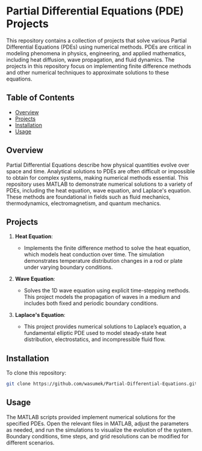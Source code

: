 # Partial Differential Equations (PDE) Projects

This repository contains a collection of projects that solve various Partial Differential Equations (PDEs) using numerical methods. PDEs are critical in modeling phenomena in physics, engineering, and applied mathematics, including heat diffusion, wave propagation, and fluid dynamics. The projects in this repository focus on implementing finite difference methods and other numerical techniques to approximate solutions to these equations.

## Table of Contents
- [Overview](#overview)
- [Projects](#projects)
- [Installation](#installation)
- [Usage](#usage)

## Overview

Partial Differential Equations describe how physical quantities evolve over space and time. Analytical solutions to PDEs are often difficult or impossible to obtain for complex systems, making numerical methods essential. This repository uses MATLAB to demonstrate numerical solutions to a variety of PDEs, including the heat equation, wave equation, and Laplace's equation. These methods are foundational in fields such as fluid mechanics, thermodynamics, electromagnetism, and quantum mechanics.

## Projects

1. **Heat Equation**:
    - Implements the finite difference method to solve the heat equation, which models heat conduction over time. The simulation demonstrates temperature distribution changes in a rod or plate under varying boundary conditions.

2. **Wave Equation**:
    - Solves the 1D wave equation using explicit time-stepping methods. This project models the propagation of waves in a medium and includes both fixed and periodic boundary conditions.

3. **Laplace's Equation**:
    - This project provides numerical solutions to Laplace’s equation, a fundamental elliptic PDE used to model steady-state heat distribution, electrostatics, and incompressible fluid flow.

## Installation

To clone this repository:
```bash
git clone https://github.com/wasumek/Partial-Differential-Equations.git
```

## Usage

The MATLAB scripts provided implement numerical solutions for the specified PDEs. Open the relevant files in MATLAB, adjust the parameters as needed, and run the simulations to visualize the evolution of the system. Boundary conditions, time steps, and grid resolutions can be modified for different scenarios.
